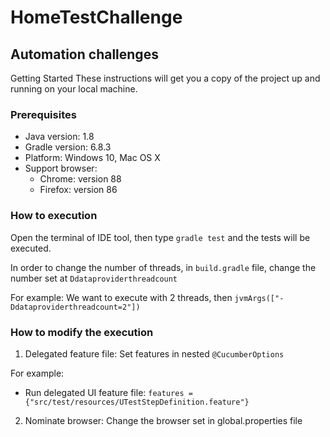 # HomeTestChallenge

Automation challenges
------------
Getting Started
These instructions will get you a copy of the project up and running on your local machine.

### Prerequisites
- Java version: 1.8
- Gradle version: 6.8.3
- Platform: Windows 10, Mac OS X
- Support browser:
     + Chrome: version 88
     + Firefox: version 86


### How to execution

Open the terminal of IDE tool, then type `gradle test` and the tests will be executed.

In order to change the number of threads, in `build.gradle` file, change the number set at `Ddataproviderthreadcount`

For example: We want to execute with 2 threads, then `jvmArgs(["-Ddataproviderthreadcount=2"])`

### How to modify the execution

1. Delegated feature file: Set features in nested `@CucumberOptions`

For example:
- Run delegated UI feature file: `features = {"src/test/resources/UTestStepDefinition.feature"}`

2. Nominate browser: Change the browser set in global.properties file
Location: `TrialSeleniumFW/src/main/java/Properties/global.properties`

It could be set into CHROME, chrome, FIREFOX, firefox

### How to get report file

As the current designed framework, each report file contains one scenario. It supports adding a test log in each test run in the Test Management tool.
Report folder: `TrialSeleniumFW/src/main/java/Reports`


### Structure of Source code
Feature file -> Step definition -> Page Object -> Selenium Wrapper

1. Feature file: it contains all scenarios of feature in Gherkin steps. Location: `TrialSeleniumFW/src/test/resources`

2. Step Definition: it contains all methods defined under Gherkin steps. Location: `TrialSeleniumFW/src/test/java/StepDefinitions`

3. Page Object: located all By locators at the top of page and all methods interacted with them. It extends from Selenium Wrapper. Location: `TrialSeleniumFW/src/main/java/Pages`

4. Selenium Wrapper: wrap up all selenium actions with Try - catch and Report which log info. It is necessary when debugging.

P/s: In case, you are using the IntelliJ for execution, then you encounter the error `Test events were not received`, please refer this link (https://stackoverflow.com/questions/57795263/test-events-were-not-received-when-run-tests-using-intellij). Hopefully it could help to fix it.
